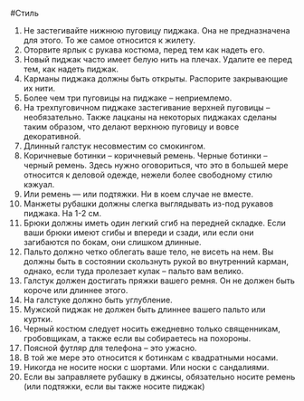 #Стиль

1. Не застегивайте нижнюю пуговицу пиджака. Она не предназначена для этого. То же самое относится к жилету.
2. Оторвите ярлык с рукава костюма, перед тем как надеть его.
3. Новый пиджак часто имеет белую нить на плечах. Удалите ее перед тем, как надеть пиджак.
4. Карманы пиджака должны быть открыты. Распорите закрывающие их нити.
5. Более чем три пуговицы на пиджаке – неприемлемо.
6. На трехпуговичном пиджаке застегивание верхней пуговицы – необязательно. Также лацканы на некоторых пиджаках сделаны таким образом, что делают верхнюю пуговицу и вовсе декоративной. 
7. Длинный галстук несовместим со смокингом.
8. Коричневые ботинки – коричневый ремень. Черные ботинки – черный ремень. Здесь нужно оговориться, что это в большей мере относится к деловой одежде, нежели более свободному стилю кэжуал.
9. Или ремень — или подтяжки. Ни в коем случае не вместе.
10. Манжеты рубашки должны слегка выглядывать из-под рукавов пиджака. На 1-2 см. 
11. Брюки должны иметь один легкий сгиб на передней складке. Если ваши брюки имеют сгибы и впереди и сзади, или если они загибаются по бокам, они слишком длинные.
12. Пальто должно четко облегать ваше тело, не висеть на нем. Вы должны быть в состоянии скользнуть рукой во внутренний карман, однако, если туда пролезает кулак – пальто вам велико.
13. Галстук должен достигать пряжки вашего ремня. Он не должен быть короче или длиннее этого. 
14. На галстуке должно быть углубление. 
15. Мужской пиджак не должен быть длиннее вашего пальто или куртки.
16. Черный костюм следует носить ежедневно только священникам, гробовщикам, а также если вы собираетесь на похороны.
17. Поясной футляр для телефона – это ужасно.
18. В той же мере это относится к ботинкам с квадратными носами.
19. Никогда не носите носки с шортами. Или носки с сандалиями.
20. Если вы заправляете рубашку в джинсы, обязательно носите ремень (или подтяжки, если вы также носите пиджак)
